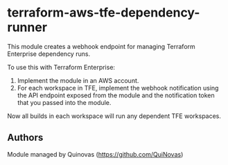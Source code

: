 # terraform-aws-tfe-dependency-runner

This module creates a webhook endpoint for managing Terraform Enterprise dependency runs.

To use this with Terraform Enterprise:
1. Implement the module in an AWS account.
2. For each workspace in TFE, implement the webhook notification using the API endpoint exposed from the module and the notification token that you passed into the module.

Now all builds in each workspace will run any dependent TFE workspaces.

## Authors

Module managed by Quinovas (https://github.com/QuiNovas)

